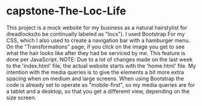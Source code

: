 # capstone-The-Loc-Life
  This project is a mock website for my business as a natural hairstylist for dreadlocks(to be continually labeled as "locs").
I used Bootstrap For my CSS, which I also used to create a navigation bar with a hamburger menu. On the "Transformations" page, if you click on the image you get to see what the hair looks like after they had be serviced by me. This feature is done per JavaScript. NOTE: Due to a lot of changes made on the last week to the 'index.html' file, the actual website starts with the 'home.html' file. My intention with the media queries is to give the elements a bit more extra spacing when on medium and large screens. When using Bootstrap the code is already set to operate as "mobile-first", so my media queries are for a tablet and a desktop, so that you get a differemt view, depending on the size screen.
